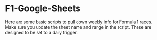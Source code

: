 # F1-Google-Sheets

Here are some basic scripts to pull down weekly info for Formula 1 races. Make sure you update the sheet name and range in the script. These are designed to be set to a daily trigger.
